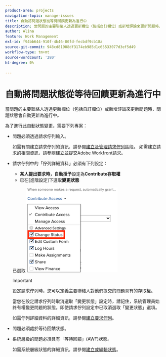 ```yaml
---
product-area: projects
navigation-topic: manage-issues
title: 自動將問題狀態從等待回饋更新為進行中
description: 當問題的主要聯絡人透過更新欄位（包括自訂欄位）或新增評論來更新問題時，問題狀態會自動更新為進行中。
author: Alina
feature: Work Management
exl-id: f94bb644-910f-4b46-80fd-fecbdf9cb18a
source-git-commit: 948cd81908df3174eb985d1c65533077d3ef5d49
workflow-type: tm+mt
source-wordcount: '280'
ht-degree: 0%

---
```


# 自動將問題狀態從等待回饋更新為進行中

當問題的主要聯絡人透過更新欄位（包括自訂欄位）或新增評論來更新問題時，問題狀態會自動更新為進行中。

為了進行此自動狀態變更，需要下列專案：

* 問題必須透過請求佇列輸入。

  如需有關建立請求佇列的資訊，請參閱[建立及管理請求佇列](../../../manage-work/requests/create-and-manage-request-queues/create-manage-request-queues.md)區段。 如需建立請求的相關資訊，請參閱[建立並提交Adobe Workfront請求](../../../manage-work/requests/create-requests/create-submit-requests.md)。

* 請求佇列中的「佇列詳細資料」必須有下列設定：
   * **某人提出要求時，自動授予**&#x200B;設定為&#x200B;**Contribute存取權**
   * 已在[進階設定]下選取&#x200B;**變更狀態**

  已選取![佇列詳細資料授予Contribute存取權和變更狀態。](assets/queuedetails-contributeaccess-changestatus.png)

  >[!IMPORTANT]
  >
  >  設定請求佇列時，您可以定義主要聯絡人對他們提交的問題具有的存取權。
  >
  >當您在設定請求佇列時取消選取「變更狀態」設定時，請記住，系統管理員始終有權變更問題的狀態，即使請求佇列設定中已取消選取「變更狀態」選項。

  如需佇列詳細資料的詳細資訊，請參閱[建立要求佇列](../../../manage-work/requests/create-and-manage-request-queues/create-request-queue.md)。

* 問題必須處於等待回饋狀態。
* 系統層級的問題必須具有「等待回饋」(AWF)狀態。

  如需系統層級狀態的詳細資訊，請參閱[建立或編輯狀態](../../../administration-and-setup/customize-workfront/creating-custom-status-and-priority-labels/create-or-edit-a-status.md)。
